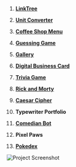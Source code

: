 
1. [**LinkTree**](https://deyviCZ.github.io/Mimo-FrontendDevelopment-Projects/Linktree/index.html)

2. [**Unit Converter**](https://deyviCZ.github.io/Mimo-FrontendDevelopment-Projects/Unit%20Converter/index.html)

3. [**Coffee Shop Menu**](https://deyviCZ.github.io/Mimo-FrontendDevelopment-Projects/Coffe%20shop%20menu/index.html)

4. [**Guessing Game**](https://deyviCZ.github.io/Mimo-FrontendDevelopment-Projects/Guessing%20Game/index.html)

5. [**Gallery**](https://deyviCZ.github.io/Mimo-FrontendDevelopment-Projects/Gallery/index.html)

6. [**Digital Business Card**](https://deyviCZ.github.io/Mimo-FrontendDevelopment-Projects/Digital%20Business%20Card/index.html)

7. [**Trivia Game**](https://deyviCZ.github.io/Mimo-FrontendDevelopment-Projects/Trivia%20Game/index.html)

8. [**Rick and Morty**](https://deyviCZ.github.io/Mimo-FrontendDevelopment-Projects/Rick%20y%20Morty%20API/index.html)

9. [**Caesar Cipher**](https://deyviCZ.github.io/Mimo-FrontendDevelopment-Projects/Caesar%20Cipher/index.html)

10. **Typewriter Portfolio**

11. [**Comedian Bot**](https://deyviCZ.github.io/Mimo-FrontendDevelopment-Projects/Comedian%20Bot/index.html)

12. **Pixel Paws**

13. [**Pokedex**]( https://deyvicz.github.io/PokedexApp/)

![Project Screenshot](https://play-lh.googleusercontent.com/qPfmmEDFhGVmIXIKpmfbQeH6vXygXotzj6ied-j2el0YIB36fApN32XoVDrGoMQZ11Q=w240-h480-rw)
